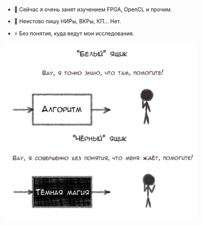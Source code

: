 
<!--
### Приветствую на своей страничке...
![image](https://user-images.githubusercontent.com/24459823/166940705-ff3a931f-fd0f-4ad9-bd3b-f87713918753.png) -->


- 🌱 Сейчас я очень занят изучением FPGA, OpenCL и прочим.

- 🔭 Неистово пишу НИРы, ВКРы, КП... Нет.

- ⚡ Без понятия, куда ведут мои исследования.

![image](https://raw.githubusercontent.com/gHuwk/pics/master/white-black-box-2.png)

<!--
**gHuwk/gHuwk** is a ✨ _special_ ✨ repository because its `README.md` (this file) appears on your GitHub profile.

Here are some ideas to get you started:

- 🔭 I’m currently working on ...
- 🌱 I’m currently learning ...
- 👯 I’m looking to collaborate on ...
- 🤔 I’m looking for help with ...
- 💬 Ask me about ...
- 📫 How to reach me: ...
- 😄 Pronouns: ...
- ⚡ Fun fact: ...
-->
